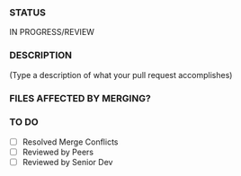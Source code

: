### STATUS
IN PROGRESS/REVIEW

### DESCRIPTION
(Type a description of what your pull request accomplishes)

### FILES AFFECTED BY MERGING?

### TO DO
- [ ] Resolved Merge Conflicts
- [ ] Reviewed by Peers
- [ ] Reviewed by Senior Dev
